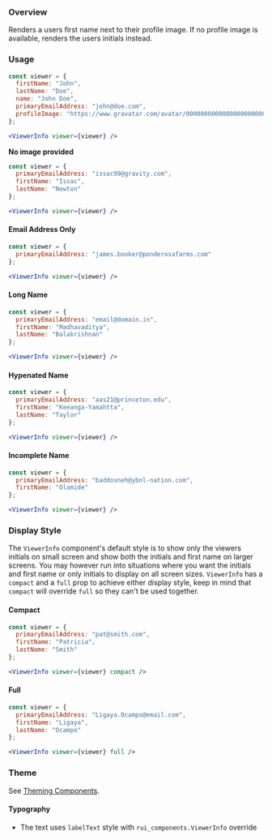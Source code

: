 ### Overview
Renders a users first name next to their profile image. If no profile image is available, renders the users initials instead.

### Usage
```jsx
const viewer = {
  firstName: "John",
  lastName: "Doe",
  name: "John Doe",
  primaryEmailAddress: "john@doe.com",
  profileImage: "https://www.gravatar.com/avatar/00000000000000000000000000000000?d=identicon&f=y"
};

<ViewerInfo viewer={viewer} />
```


**No image provided**
```jsx
const viewer = {
  primaryEmailAddress: "issac99@gravity.com",
  firstName: "Issac",
  lastName: "Newton"
};

<ViewerInfo viewer={viewer} />
```

#### Email Address Only
```jsx
const viewer = {
  primaryEmailAddress: "james.booker@ponderosafarms.com"
};

<ViewerInfo viewer={viewer} />
```

#### Long Name
```jsx
const viewer = {
  primaryEmailAddress: "email@domain.in",
  firstName: "Madhavaditya",
  lastName: "Balakrishnan"
};

<ViewerInfo viewer={viewer} />
```

#### Hypenated Name
```jsx
const viewer = {
  primaryEmailAddress: "aas21@princeton.edu",
  firstName: "Keeanga-Yamahtta",
  lastName: "Taylor"
};

<ViewerInfo viewer={viewer} />
```

#### Incomplete Name
```jsx
const viewer = {
  primaryEmailAddress: "baddosneh@ybnl-nation.com",
  firstName: "Olamide"
};

<ViewerInfo viewer={viewer} />
```

### Display Style
The `ViewerInfo` component's default style is to show only the viewers initials on small screen and show both the initials and first name on larger screens. You may however run into situations where you want the initials and first name or only initials to display on all screen sizes. `ViewerInfo` has a `compact` and a `full` prop to achieve either display style, keep in mind that `compact` will override `full` so they can't be used together.

#### Compact
```jsx
const viewer = {
  primaryEmailAddress: "pat@smith.com",
  firstName: "Patricia",
  lastName: "Smith"
};

<ViewerInfo viewer={viewer} compact />
```

#### Full
```jsx
const viewer = {
  primaryEmailAddress: "Ligaya.Ocampo@email.com",
  firstName: "Ligaya",
  lastName: "Ocampo"
};

<ViewerInfo viewer={viewer} full />
```

### Theme

See [Theming Components](./#!/Theming%20Components).

#### Typography

- The text uses `labelText` style with `rui_components.ViewerInfo` override
